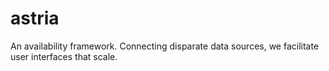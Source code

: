# astria
An availability framework. Connecting disparate data sources, we facilitate user interfaces that scale.
